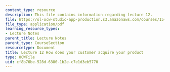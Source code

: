 ```yaml
---
content_type: resource
description: This file contains information regarding lecture 12.
file: https://ol-ocw-studio-app-production.s3.amazonaws.com/courses/15-390-new-enterprises-spring-2013/cf8b76be528d63801b2ec7e1d3eb5770_MIT15_390S13_lec12.pdf
file_type: application/pdf
learning_resource_types:
- Lecture Notes
parent_title: Lecture Notes
parent_type: CourseSection
resourcetype: Document
title: Lecture 12 How does your customer acquire your product
type: OCWFile
uid: cf8b76be-528d-6380-1b2e-c7e1d3eb5770
---
```

